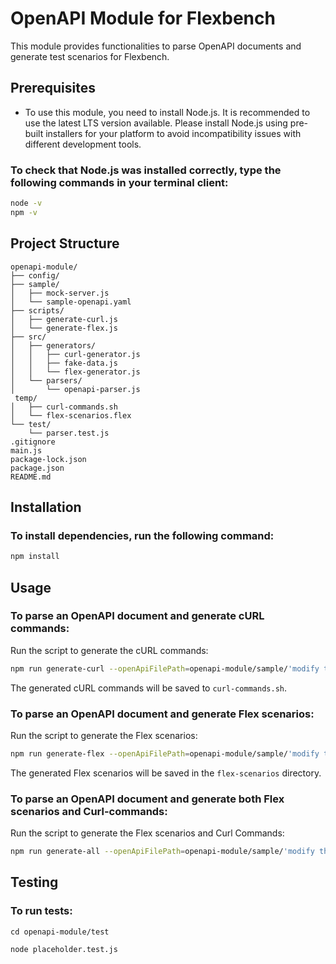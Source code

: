 
# OpenAPI Module for Flexbench

This module provides functionalities to parse OpenAPI documents and generate test scenarios for Flexbench.

## Prerequisites

- To use this module, you need to install Node.js. It is recommended to use the latest LTS version available.
  Please install Node.js using pre-built installers for your platform to avoid incompatibility issues with different development tools.

### To check that Node.js was installed correctly, type the following commands in your terminal client:

```sh
node -v
npm -v
```

## Project Structure

```
openapi-module/
├── config/
├── sample/
│   ├── mock-server.js
│   └── sample-openapi.yaml
├── scripts/
│   ├── generate-curl.js
│   └── generate-flex.js
├── src/
│   ├── generators/
│   │   ├── curl-generator.js
│   │   ├── fake-data.js
│   │   └── flex-generator.js
│   └── parsers/
│       └── openapi-parser.js
 temp/
│   ├── curl-commands.sh
│   └── flex-scenarios.flex
└── test/
    └── parser.test.js
.gitignore
main.js
package-lock.json
package.json
README.md
```

## Installation

### To install dependencies, run the following command:

```sh
npm install
```

## Usage

### To parse an OpenAPI document and generate cURL commands:

Run the script to generate the cURL commands:

```sh
npm run generate-curl --openApiFilePath=openapi-module/sample/'modify this to your OpenAPI file'.yaml --outputFilePath=openapi-module/temp/curl-commands.sh
```

The generated cURL commands will be saved to `curl-commands.sh`.

### To parse an OpenAPI document and generate Flex scenarios:

Run the script to generate the Flex scenarios:

```sh
npm run generate-flex --openApiFilePath=openapi-module/sample/'modify this to your OpenAPI file'.yaml --outputFilePath=openapi-module/temp/flex-scenarios.json
```


The generated Flex scenarios will be saved in the `flex-scenarios` directory.

### To parse an OpenAPI document and generate both Flex scenarios and Curl-commands:

Run the script to generate the Flex scenarios and Curl Commands:

```sh
npm run generate-all --openApiFilePath=openapi-module/sample/'modify this to your OpenAPI file'.yaml
```

## Testing

### To run tests:

```
cd openapi-module/test
```

```
node placeholder.test.js
```
